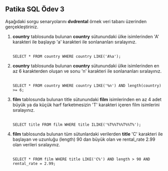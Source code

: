 Patika SQL Ödev 3
--
Aşağıdaki sorgu senaryolarını <b>dvdrental</b> örnek veri tabanı üzerinden gerçekleştiriniz.
<ol>
  <li><b>country</b> tablosunda bulunan <b>country</b> sütunundaki ülke isimlerinden 'A' karakteri ile başlayıp 'a' karakteri ile sonlananları sıralayınız.</li><br/>
  
```
SELECT * FROM country WHERE country LIKE('A%a');
```
  <li><b>country</b> tablosunda bulunan <b>country</b> sütunundaki ülke isimlerinden en az 6 karakterden oluşan ve sonu 'n' karakteri ile sonlananları sıralayınız.</li><br/>
  
```
SELECT * FROM country WHERE country LIKE('%n') AND length(country) >= 6;
```
  
  <li><b>film</b> tablosunda bulunan title sütunundaki <b>film</b> isimlerinden en az 4 adet büyük ya da küçük harf farketmesizin 'T' karakteri içeren film isimlerini sıralayınız.</li><br/>
  
```
SELECT title FROM film WHERE title ILIKE('%T%%T%%T%%T%');
```
  
  <li><b>film</b> tablosunda bulunan tüm sütunlardaki verilerden <b>title</b> 'C' karakteri ile başlayan ve uzunluğu (length) 90 dan büyük olan ve rental_rate 2.99 olan verileri sıralayınız.</li><br/>

```
SELECT * FROM film WHERE title LIKE('C%') AND length > 90 AND rental_rate = 2.99;
```
</ol>
